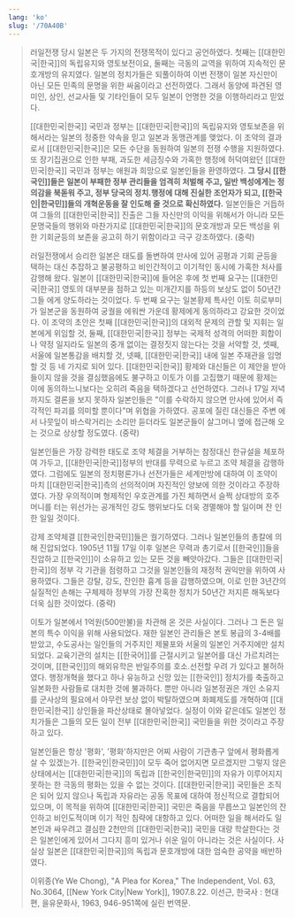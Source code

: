 ```yaml
---
lang: 'ko'
slug: '/70A40B'
---
```


> 러일전쟁 당시 일본은 두 가지의 전쟁목적이 있다고 공언하였다. 첫째는 [[대한민국|한국]]의 독립유지와 영토보전이요, 둘째는 극동의 교역을 위하여 지속적인 문호개방의 유지였다. 일본의 정치가들은 되풀이하여 이번 전쟁이 일본 자신만이 아닌 모든 민족의 문명을 위한 싸움이라고 선전하였다. 그래서 동양에 파견된 영미인, 상인, 선교사들 및 기타인들이 모두 일본이 언명한 것을 이행하리라고 믿었다.
>
> [[대한민국|한국]] 국민과 정부는 [[대한민국|한국]]의 독립유지와 영토보존을 위해서라는 일본의 정중한 약속을 믿고 일본과 동맹관계를 맺었다. 이 조약의 결과로서 [[대한민국|한국]]은 모든 수단을 동원하여 일본의 전쟁 수행을 지원하였다. 또 장기집권으로 인한 부패, 과도한 세금징수와 가혹한 행정에 허덕여왔던 [[대한민국|한국]] 국민과 정부는 애원과 희망으로 일본인들을 환영하였다. **그 당시 [[한국인]]들은 일본이 부패한 정부 관리들을 엄격히 처벌해 주고, 일반 백성에게는 정의감을 북돋워 주고, 정부 당국의 정치.행정에 대해 진실한 조언자가 되고, [[한국인|한국민]]들의 개혁운동을 잘 인도해 줄 것으로 확신하였다.** 일본인들은 거듭하여 그들의 [[대한민국|한국]] 진출은 그들 자신만의 이익을 위해서가 아니라 모든 문명국들의 행위와 마찬가지로 [[대한민국|한국]]의 문호개방과 모든 백성을 위한 기회균등의 보존을 공고히 하기 위함이라고 극구 강조하였다. (중략)
>
> 러일전쟁에서 승리한 일본은 태도를 돌변하여 만사에 있어 공평과 기회 균등을 택하는 대신 추잡하고 불공평하고 비인간적이고 이기적인 동시에 가혹한 처사를 감행해 왔다. 일본이 [[대한민국|한국]]에 들어온 후에 첫 번째 요구는 [[대한민국|한국]] 영토의 대부분을 점하고 있는 미개간지를 하등의 보상도 없이 50년간 그들 에게 양도하라는 것이었다. 두 번째 요구는 일본황제 특사인 이토 히로부미가 일본군을 동원하여 궁궐을 에워싼 가운데 황제에게 동의하라고 강요한 것이었다. 이 조약의 초안은 첫째 [[대한민국|한국]]의 대외적 문제의 관할 및 지휘는 일 본에게 위임할 것, 둘째, [[대한민국|한국]] 정부는 국제적 성격의 어떠한 회합이나 약정 일지라도 일본의 중개 없이는 결정짓지 않는다는 것을 서약할 것, 셋째, 서울에 일본통감을 배치할 것, 넷째, [[대한민국|한국]] 내에 일본 주재관을 임명할 것 등 네 가지로 되어 있다. [[대한민국|한국]] 황제와 대신들은 이 제안을 받아들이지 않을 것을 결심했음에도 불구하고 이토가 이를 고집했기 때문에 황제는 이에 동의하느니보다는 오히려 죽음을 택하겠다고 선언하였다. 그러나 17일 저녁까지도 결론을 보지 못하자 일본인들은 "이를 수락하지 않으면 만사에 있어서 즉각적인 파괴를 의미할 뿐이다"며 위협을 가하였다. 공포에 질린 대신들은 주변 에서 나뭇잎이 바스락거리는 소리만 듣더라도 일본군들이 살그머니 옆에 접근해 오는 것으로 상상할 정도였다. (중략)
>
> 일본인들은 가장 강력한 태도로 조약 체결을 거부하는 참정대신 한규설을 체포하여 가두고, [[대한민국|한국]]정부의 반대를 무력으로 누르고 조약 체결을 감행하 였다. 그럼에도 일본의 정치평론가나 선전가들은 세계만방에 대하여 이 조약이 마치 [[대한민국|한국]]측의 선의적이며 자진적인 양보에 의한 것이라고 주장하였다. 가장 우의적이며 형제적인 우호관계를 가진 체하면서 슬쩍 상대방의 호주머니를 터는 위선가는 공개적인 강도 행위보다도 더욱 경멸해야 할 일이며 잔 인한 일일 것이다.
>
> 강제 조약체결 [[한국인|한국민]]들은 궐기하였다. 그러나 일본인들의 총칼에 의해 진압되었다. 1905년 11월 17일 이후 일본은 무력과 총기로서 [[한국인]]들을 진압하고 [[한국인]]이 소유하고 있는 모든 것을 빼앗아갔다. 그들은 [[대한민국|한국]]의 정부 각 기관을 점령하고 그것을 일본인들의 재정적 권익만을 위하여 사용하였다. 그들은 강탈, 강도, 잔인한 흉계 등을 감행하였으며, 이로 인한 3년간의 실질적인 손해는 구체제하 정부의 가장 잔혹한 정치가 50년간 저지른 해독보다 더욱 심한 것이었다. (중략)
>
> 이토가 일본에서 1억원(500만불)을 차관해 온 것은 사실이다. 그러나 그 돈은 일본의 특수 이익을 위해 사용되었다. 재한 일본인 관리들은 본토 봉급의 3-4배를 받았고, 수도공사는 일인들의 거주지인 제물포와 서울의 일본인 거주지에만 설치되었다. 교육기관의 설치는 [[한국어]]를 근절시키고 일본어를 대신 가르치려는 것이며, [[한국인]]의 해외유학은 반일주의를 호소.선전할 우려 가 있다고 불허하였다. 행정개혁을 했다고 하나 유능하고 신망 있는 [[한국인]] 정치가를 축출하고 일본화한 사람들로 대치한 것에 불과하다. 뿐만 아니라 일본정권은 개인 소유지를 군사상의 필요에서 아무런 보상 없이 박탈하였으며 화폐제도를 개혁하여 [[대한민국|한국]] 상인들을 파산상태로 몰아넣었다. 실정이 이와 같은데도 일본인 정치가들은 그들의 모든 일이 전부 [[대한민국|한국]] 국민들을 위한 것이라고 주장하고 있다.
>
> 일본인들은 항상 '평화', '평화'하지만은 어찌 사람이 기관총구 앞에서 평화롭게 살 수 있겠는가. [[한국인|한국민]]이 모두 죽어 없어지면 모르겠지만 그렇지 않은 상태에서는 [[대한민국|한국]]의 독립과 [[한국인|한국민]]의 자유가 이루어지지 못하는 한 극동의 평화는 있을 수 없는 것이다. [[대한민국|한국]] 국민들은 조직은 되어 있지 않으나 독립과 자유라는 공동 목표에 대하여 정신적으로 결합되어 있으며, 이 목적을 위하여 [[대한민국|한국]] 국민은 죽음을 무릅쓰고 일본인의 잔인하고 비인도적이며 이기 적인 침략에 대항하고 있다. 어떠한 일을 해서라도 일본인과 싸우려고 결심한 2천만의 [[대한민국|한국]] 국민을 대량 학살한다는 것은 일본인에게 있어서 그다지 흥미 있거나 쉬운 일이 아니라는 것은 사실이다. 사실상 일본은 [[대한민국|한국]]의 독립과 문호개방에 대한 엄숙한 공약을 배반하였다.
>
> 이위종(Ye We Chong), "A Plea for Korea," The Independent, Vol. 63, No.3064, [[New York City|New York]], 1907.8.22. 이선근, 한국사 : 현대편, 을유문화사, 1963, 946-951쪽에 실린 번역문.
